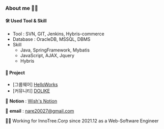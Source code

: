 ### About me 👩‍💻

<!--
**nare20027/nare20027** is a ✨ _special_ ✨ repository because its `README.md` (this file) appears on your GitHub profile.

Here are some ideas to get you started:

- 🔭 I’m currently working on ...
- 🌱 I’m currently learning ...
- 👯 I’m looking to collaborate on ...
- 🤔 I’m looking for help with ...
- 💬 Ask me about ...
- 📫 How to reach me: ...
- 😄 Pronouns: ...
- ⚡ Fun fact: ...
-->

<!--![Anurag's GitHub stats](https://github-readme-stats.vercel.app/api?username=nare20027&show_icons=true&theme=dracula)-->

#### 🛠 Used Tool & Skill

* Tool : SVN, GIT, Jenkins, Hybris-commerce
* Database : OracleDB, MSSQL, DBMS
* Skill 
  + Java, SpringFramework, Mybatis
  + JavaScript, AJAX, Jquery
  + Hybris

#### 🚀 Project
* [그룹웨어] <a href="https://github.com/pastelto/HelloWorks">HelloWorks</a>
* [커뮤니티] <a href="https://github.com/pastelto/DOLIKE">DOLIKE</a>

 📑 **Notion** : <a href="https://www.notion.so/Wish-s-List-a876d899fd854a7598a5e73622f80c63"> Wish's Notion </a>
 
 📧 **email** : nare20027@gmail.com 

 👩‍💻 Working for InnoTree.Corp since 2021.12 as a Web-Software Engineer
